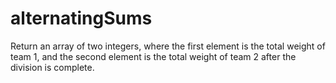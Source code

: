 # alternatingSums
Return an array of two integers, where the first element is the total weight of team 1, and the second element is the total weight of team 2 after the division is complete.
